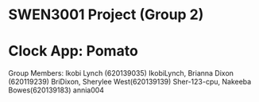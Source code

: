 # SWEN3001 Project (Group 2)
# Clock App: Pomato

Group Members: 
Ikobi Lynch (620139035) IkobiLynch,
Brianna Dixon (620119239) BriDixon,
Sherylee West(620139139) Sher-123-cpu, 
Nakeeba Bowes(620139183) annia004
